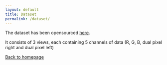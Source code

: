 ```yaml
---
layout: default
title: Dataset
permalink: /dataset/
---
```


The dataset has been opensourced [here](kaggle.com).

It consists of 3 views, each containing 5 channels of data (R, G, B, dual pixel right and dual pixel left)

[Back to homepage](./)